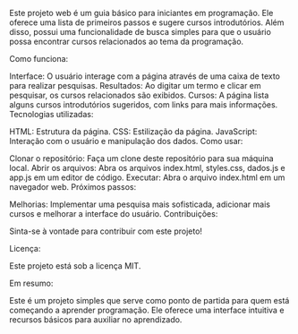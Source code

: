 Este projeto web é um guia básico para iniciantes em programação. Ele oferece uma lista de primeiros passos e sugere cursos introdutórios. Além disso, possui uma funcionalidade de busca simples para que o usuário possa encontrar cursos relacionados ao tema da programação.

Como funciona:

Interface: O usuário interage com a página através de uma caixa de texto para realizar pesquisas.
Resultados: Ao digitar um termo e clicar em pesquisar, os cursos relacionados são exibidos.
Cursos: A página lista alguns cursos introdutórios sugeridos, com links para mais informações.
Tecnologias utilizadas:

HTML: Estrutura da página.
CSS: Estilização da página.
JavaScript: Interação com o usuário e manipulação dos dados.
Como usar:

Clonar o repositório: Faça um clone deste repositório para sua máquina local.
Abrir os arquivos: Abra os arquivos index.html, styles.css, dados.js e app.js em um editor de código.
Executar: Abra o arquivo index.html em um navegador web.
Próximos passos:

Melhorias: Implementar uma pesquisa mais sofisticada, adicionar mais cursos e melhorar a interface do usuário.
Contribuições:

Sinta-se à vontade para contribuir com este projeto!

Licença:

Este projeto está sob a licença MIT.

Em resumo:

Este é um projeto simples que serve como ponto de partida para quem está começando a aprender programação. Ele oferece uma interface intuitiva e recursos básicos para auxiliar no aprendizado.

